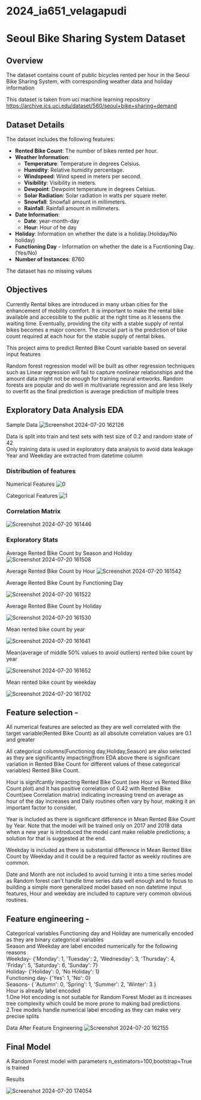 # 2024_ia651_velagapudi

# Seoul Bike Sharing System Dataset

## Overview

The dataset contains count of public bicycles rented per hour in the Seoul Bike Sharing System, with corresponding weather data and holiday information

This dataset is taken from uci machine learning repository
https://archive.ics.uci.edu/dataset/560/seoul+bike+sharing+demand

## Dataset Details

The dataset includes the following features:

- **Rented Bike Count**: The number of bikes rented per hour.
- **Weather Information**:
  - **Temperature**: Temperature in degrees Celsius.
  - **Humidity**: Relative humidity percentage.
  - **Windspeed**: Wind speed in meters per second.
  - **Visibility**: Visibility in meters.
  - **Dewpoint**: Dewpoint temperature in degrees Celsius.
  - **Solar Radiation**: Solar radiation in watts per square meter.
  - **Snowfall**: Snowfall amount in millimeters.
  - **Rainfall**: Rainfall amount in millimeters.
- **Date Information**:
  - **Date**: year-month-day
  - **Hour**: Hour of he day
- **Holiday**: Information on whether the date is a holiday.(Holiday/No holiday)
- **Functioning Day** - Information on whether the date is a Fucntioning Day.(Yes/No)
- **Number of Instances**: 8760

The dataset has no missing values

## Objectives

Currently Rental bikes are introduced in many urban cities for the enhancement of mobility comfort. It is important to make the rental bike available and accessible to the public at the right time as it lessens the waiting time. Eventually, providing the city with a stable supply of rental bikes becomes a major concern. The crucial part is the prediction of bike count required at each hour for the stable supply of rental bikes. 

This project aims to predict Rented Bike Count variable based on several input features

Random forest regression model will be built as other regression techniques such as Linear regression will fail to capture nonlinear relationships and the amount data might not be enough for training neural entworks. Random forests are popular and do well in multivariate regression and are less likely to overfit as the final prediction is average prediction of multiple trees

## Exploratory Data Analysis EDA
Sample Data
![Screenshot 2024-07-20 162126](https://github.com/user-attachments/assets/0c589275-a21e-4fb8-b211-70f111af66d7)

Data is split into train and test sets with test size of 0.2 and random state of 42\
Only training data is used in exploratory data analysis to avoid data leakage\
Year and Weekday are extracted from datetime column

### Distribution of features
Numerical Features
![0](https://github.com/user-attachments/assets/9322e140-ffa5-4712-b0a6-c08aabd54164)

Categorical Features
![1](https://github.com/user-attachments/assets/6f621111-8805-497e-947d-8605d06a3121)

### Correlation Matrix
![Screenshot 2024-07-20 161446](https://github.com/user-attachments/assets/9fbda2b0-d3c9-40c0-b762-00e579b47e42)

### Exploratory Stats
Average Rented Bike Count by Season and Holiday
![Screenshot 2024-07-20 161508](https://github.com/user-attachments/assets/7860d35b-73fa-47e3-aba0-5c11bbb79529)

Average Rented Bike Count by Hour
![Screenshot 2024-07-20 161542](https://github.com/user-attachments/assets/31c45433-c039-44e7-8c0c-1a4564c6b0b6)

Average Rented Bike Count by Functioning Day

![Screenshot 2024-07-20 161522](https://github.com/user-attachments/assets/cc111beb-d443-49d6-90b2-6901686ca07a)

Average Rented Bike Count by Holiday

![Screenshot 2024-07-20 161530](https://github.com/user-attachments/assets/b7624748-659d-4cf0-81de-c1a1dca9204e)

Mean rented bike count by year

![Screenshot 2024-07-20 161641](https://github.com/user-attachments/assets/f7f81687-a741-4b6f-ae27-3133a450fa7f)

Mean(average of middle 50% values to avoid outliers) rented bike count by year

![Screenshot 2024-07-20 161652](https://github.com/user-attachments/assets/308ab0dc-457b-4b9e-b9b2-60f67a0ec010)

Mean rented bike count by weekday

![Screenshot 2024-07-20 161702](https://github.com/user-attachments/assets/93fd6db3-3d6e-4e18-b4e4-d295e2d0c6ef)

## Feature selection -
All numerical features are selected as they are well correlated with the target variable(Rented Bike Count) as all absolute correlation values are 0.1 and greater

All categorical columns(Functioning day,Holiday,Season) are also selected as they are significantly impacting(from EDA above there is significant variation in Rented Bike Count for different values of these categorical variables) Rented Bike Count.

Hour is signifcantly impacting Rented Bike Count (see Hour vs Rented Bike Count plot) and It has positive correlation of 0.42 with Rented Bike Count(see Correlation matrix) indicating increasing trend on average as hour of the day increases and Daily routines often vary by hour, making it an important factor to consider.

Year is included as there is significant difference in Mean Rented Bike Count by Year. Note that the model will be trained only on 2017 and 2018 data when a new year is introduced the model cant make reliable predictions; a solution for that is suggested at the end.

Weekday is included as there is substantial difference in Mean Rented Bike Count by Weekday and it could be a required factor as weekly routines are common.

Date and Month are not included to avoid turning it into a time series model as Random forest can't handle time series data well enough and to focus to building a simple more generalized model based on non datetime input features, Hour and weekday are included to capture very common obvious routines. 

## Feature engineering -
Categorical variables Functioning day and Holiday are numerically encoded as they are binary categorical variables\
Season and Weekday are label encoded numerically for the following reasons\
Weekday- {'Monday': 1, 'Tuesday': 2, 'Wednesday': 3, 'Thursday': 4, 'Friday': 5, 'Saturday': 6, 'Sunday': 7}\
Holiday- {'Holiday': 0, 'No Holiday': 1}\
Functioning day- {'Yes': 1, 'No': 0}\
Seasons- {
    'Autumn': 0,
    'Spring': 1,
    'Summer': 2,
    'Winter': 3
}\
Hour is already label encoded\
1.One Hot encoding is not suitable for Random Forest Model as it increases tree complexity which could be more prone to making bad predictions\
2.Tree models handle numerical label encoding as they can make very precise splits

Data After Feature Engineering
![Screenshot 2024-07-20 162155](https://github.com/user-attachments/assets/27c0f6b7-4c39-46e8-9687-ea9d36e65419)

## Final Model
A Random Forest model with parameters n_estimators=100,bootstrap=True is trained

Results

![Screenshot 2024-07-20 174054](https://github.com/user-attachments/assets/1cfe6ce7-8a85-496f-81f1-1632c3cd829d)


